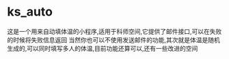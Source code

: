 # ks_auto
这是一个用来自动填体温的小程序,适用于科师空间,它提供了邮件接口,可以在失败的时候将失败信息返回
当然你也可以不使用发送邮件的功能,其次就是体温是随机生成的,可以同时填写多人的体温,目前功能还算可以,还有一些改进的空间


